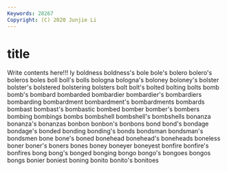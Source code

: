 ```yaml
---
Keywords: 28267
Copyright: (C) 2020 Junjie Li
---
```


# title

Write contents here!!!
ly 
boldness 
boldness's 
bole 
bole's
bolero 
bolero's 
boleros 
boles 
boll 
boll's 
bolls 
bologna 
bologna's 
boloney
boloney's 
bolster 
bolster's 
bolstered 
bolstering 
bolsters 
bolt 
bolt's 
bolted 
bolting
bolts 
bomb 
bomb's 
bombard 
bombarded 
bombardier 
bombardier's 
bombardiers 
bombarding 
bombardment
bombardment's 
bombardments 
bombards 
bombast 
bombast's 
bombastic 
bombed 
bomber 
bomber's 
bombers
bombing 
bombings 
bombs 
bombshell 
bombshell's 
bombshells 
bonanza 
bonanza's 
bonanzas 
bonbon
bonbon's 
bonbons 
bond 
bond's 
bondage 
bondage's 
bonded 
bonding 
bonding's 
bonds
bondsman 
bondsman's 
bondsmen 
bone 
bone's 
boned 
bonehead 
bonehead's 
boneheads 
boneless
boner 
boner's 
boners 
bones 
boney 
boneyer 
boneyest 
bonfire 
bonfire's 
bonfires
bong 
bong's 
bonged 
bonging 
bongo 
bongo's 
bongoes 
bongos 
bongs 
bonier
boniest 
boning 
bonito 
bonito's 
bonitoes 
